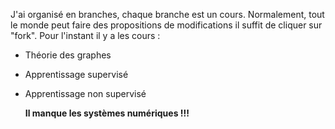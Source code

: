 J'ai organisé en branches, chaque branche est un cours.
Normalement, tout le monde peut faire des propositions de modifications il suffit de cliquer sur "fork".
Pour l'instant il y a les cours :
* Théorie des graphes
* Apprentissage supervisé
* Apprentissage non supervisé

  **Il manque les systèmes numériques !!!**
